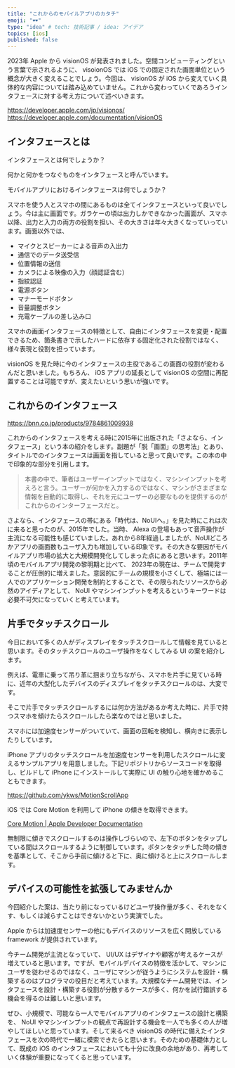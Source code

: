 ```yaml
---
title: "これからのモバイルアプリのカタチ"
emoji: "🕶️"
type: "idea" # tech: 技術記事 / idea: アイデア
topics: [ios]
published: false
---
```


2023年 Apple から visionOS が発表されました。空間コンピューティングという言葉で示されるように、 visoionOS では iOS での固定された画面単位という概念が大きく変えることでしょう。今回は、 visionOS が iOS から変えていく具体的な内容については踏み込めていません。これから変わっていくであろうインタフェースに対する考え方について述べいきます。

https://developer.apple.com/jp/visionos/
https://developer.apple.com/documentation/visionOS

## インタフェースとは

インタフェースとは何でしょうか？

何かと何かをつなぐものをインタフェースと呼んでいます。

モバイルアプリにおけるインタフェースは何でしょうか？

スマホを使う人とスマホの間にあるものは全てインタフェースといって良いでしょう。今は主に画面です。ガラケーの頃は出力しかできなかった画面が、スマホ以降、出力と入力の両方の役割を担い、その大きさは年々大きくなっていっています。画面以外では、

- マイクとスピーカーによる音声の入出力
- 通信でのデータ送受信
- 位置情報の送信
- カメラによる映像の入力（顔認証含む）
- 指紋認証
- 電源ボタン
- マナーモードボタン
- 音量調整ボタン
- 充電ケーブルの差し込み口

スマホの画面インタフェースの特徴として、自由にインタフェースを変更・配置できるため、箇条書きで示したハードに依存する固定化された役割ではなく、様々表現と役割を担っています。

visionOS を見た時に今のインタフェースの主役であるこの画面の役割が変わるんだと思いました。もちろん、 iOS アプリの延長として visionOS の空間に再配置することは可能ですが、変えたいという思いが強いです。

## これからのインタフェース

https://bnn.co.jp/products/9784861009938

これからのインタフェースを考える時に2015年に出版された「さよなら、インタフェース」という本の紹介をします。副題が「脱「画面」の思考法」とあり、タイトルでのインタフェースは画面を指していると思って良いです。この本の中で印象的な部分を引用します。

> 本書の中で、筆者はユーザーインプットではなく、マシンインプットを考えろと言う。ユーザーが何かを入力するのではなく、マシンがさまざまな情報を自動的に取得し、それを元にユーザーの必要なものを提供するのがこれからのインターフェースだと。

さよなら、インタフェースの帯にある「時代は、NoUIへ。」を見た時にこれは次に来ると思ったのが、2015年でした。当時、 Alexa の登場もあって音声操作が主流になる可能性も感じていました。あれから8年経過しましたが、NoUIどころかアプリの画面数もユーザ入力も増加している印象です。その大きな要因がモバイルアプリ市場の拡大と大規模開発化してしまった点にあると思います。2011年頃のモバイルアプリ開発の黎明期と比べて、 2023年の現在は、チームで開発することが圧倒的に増えました。意図的にチームの規模を小さくして、極端には一人でのアプリケーション開発を制約とすることで、その限られたリソースから必然のアイディアとして、 NoUI やマシンインプットを考えるというキーワードは必要不可欠になっていくと考えています。

## 片手でタッチスクロール

今日において多くの人がディスプレイをタッチスクロールして情報を見ていると思います。そのタッチスクロールのユーザ操作をなくしてみる UI の案を紹介します。

例えば、電車に乗って吊り革に掴まり立ちながら、スマホを片手に見ている時に、近年の大型化したデバイスのディスプレイをタッチスクロールのは、大変です。

そこで片手でタッチスクロールするには何か方法があるか考えた時に、片手で持つスマホを傾けたらスクロールしたら楽なのではと思いました。

スマホには加速度センサーがついていて、画面の回転を検知し、横向きに表示したりしています。

iPhone アプリのタッチスクロールを加速度センサーを利用したスクロールに変えるサンプルアプリを用意しました。下記リポジトリからソースコードを取得し、ビルドして iPhone にインストールして実際に UI の触り心地を確かめることもできます。

https://github.com/ykws/MotionScrollApp

iOS では Core Motion を利用して iPhone の傾きを取得できます。

[Core Motion | Apple Developer Documentation](https://developer.apple.com/documentation/coremotion)

無制限に傾きでスクロールするのは操作しづらいので、左下のボタンをタップしている間はスクロールするように制御しています。ボタンをタッチした時の傾きを基準として、そこから手前に傾けると下に、奥に傾けると上にスクロールします。

## デバイスの可能性を拡張してみませんか

今回紹介した案は、当たり前になっているけどユーザ操作量が多く、それをなくす、もしくは減らすことはできないかという実演でした。

Apple からは加速度センサーの他にもデバイスのリソースを広く開放している framework が提供されています。

今チーム開発が主流となっていて、 UI/UX はデザイナや顧客が考えるケースが増えていると思います。ですが、モバイルデバイスの特徴を活かして、マシンにユーザを従わせるのではなく、ユーザにマシンが従うようにシステムを設計・構築するのはプログラマの役目だと考えています。大規模なチーム開発では、インタフェースを設計・構築する役割が分散するケースが多く、何かを試行錯誤する機会を得るのは難しいと思います。

ぜひ、小規模で、可能なら一人でモバイルアプリのインタフェースの設計と構築を、 NoUI やマシンインプットの観点で再設計する機会を一人でも多くの人が増やしてほしいと思っています。そして来るべき visionOS の時代に備えたインタフェースを次の時代で一緒に模索できたらと思います。そのための基礎体力として、既成の iOS のインタフェースにおいても十分に改良の余地があり、再考していく体験が重要になってくると思っています。

